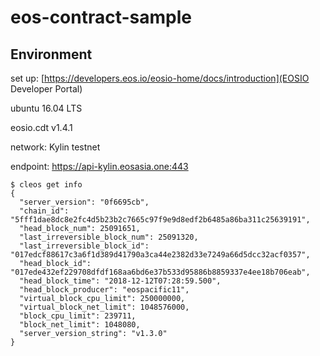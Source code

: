 # eos-contract-sample

## Environment

set up: [https://developers.eos.io/eosio-home/docs/introduction](EOSIO Developer Portal)

ubuntu 16.04 LTS

eosio.cdt v1.4.1

network: Kylin testnet

endpoint: https://api-kylin.eosasia.one:443
 
```
$ cleos get info
{
  "server_version": "0f6695cb",
  "chain_id": "5fff1dae8dc8e2fc4d5b23b2c7665c97f9e9d8edf2b6485a86ba311c25639191",
  "head_block_num": 25091651,
  "last_irreversible_block_num": 25091320,
  "last_irreversible_block_id": "017edcf88617c3a6f1d389d41790a3ca44e2382d33e7249a66d5dcc32acf0357",
  "head_block_id": "017ede432ef229708dfdf168aa6bd6e37b533d95886b8859337e4ee18b706eab",
  "head_block_time": "2018-12-12T07:28:59.500",
  "head_block_producer": "eospacific11",
  "virtual_block_cpu_limit": 250000000,
  "virtual_block_net_limit": 1048576000,
  "block_cpu_limit": 239711,
  "block_net_limit": 1048080,
  "server_version_string": "v1.3.0"
}
```
